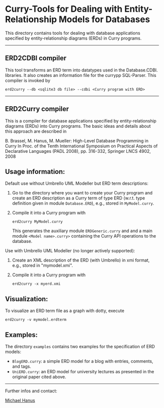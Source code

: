 Curry-Tools for Dealing with Entity-Relationship Models for Databases
=====================================================================

This directory contains tools for dealing with database applications
specified by entity-relationship diagrams (ERDs) in Curry programs.

----------------------------------------------------------------------

ERD2CDBI compiler
-----------------

This tool transforms an ERD term into datatypes used in the
Database.CDBI. libraries. It also creates an information file
for the currypp SQL-Parser. This compiler is invoked by

    erd2curry --db <sqlite3 db file> --cdbi <Curry program with ERD>

----------------------------------------------------------------------

ERD2Curry compiler
------------------

This is a compiler for database applications
specified by entity-relationship diagrams (ERDs) into Curry programs.
The basic ideas and details about this approach are described in

B. Brassel, M. Hanus, M. Mueller:
High-Level Database Programming in Curry
In Proc. of the Tenth International Symposium on
Practical Aspects of Declarative Languages (PADL 2008),  pp. 316-332,
Springer LNCS 4902, 2008

Usage information:
------------------

Default use without Umbrello UML Modeller but ERD term descriptions:

1. Go to the directory where you want to create your Curry program and
   create an ERD description as a Curry term of type ERD
   (w.r.t. type definition given in module `Database.ERD`), e.g.,
   stored in `MyModel.curry`.

2. Compile it into a Curry program with

       erd2curry MyModel.curry

   This generates the auxiliary module `ERDGeneric.curry` and
   and a main module `<Model name>.curry>` containing the
   Curry API operations to the database.


Use with Umbrello UML Modeller (no longer actively supported):

1. Create an XML description of the ERD (with Umbrello)
   in xmi format, e.g., stored in "mymodel.xmi".

2. Compile it into a Curry program with

       erd2curry -x myerd.xmi


Visualization:
--------------

To visualize an ERD term file as a graph with dotty, execute

    erd2curry -v mymodel.erdterm


Examples:
---------

The directory `examples` contains two examples for the specification
of ERD models:

* `BlogERD.curry`: a simple ERD model for a blog with entries, comments,
  and tags.
* `UniERD.curry`: an ERD model for university lectures as
  presented in the original paper cited above.

---

Further infos and contact:

[Michael Hanus](http://www.michaelhanus.de/)
